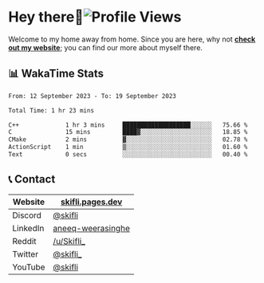 # Hey there:wave:![Profile Views](https://komarev.com/ghpvc/?username=skifli)

Welcome to my home away from home. Since you are here, why not [**check out my website**](https://skifli.pages.dev); you can find our more about myself there.

## 📊 WakaTime Stats

<!--START_SECTION:waka-->

```txt
From: 12 September 2023 - To: 19 September 2023

Total Time: 1 hr 23 mins

C++             1 hr 3 mins     ███████████████████░░░░░░   75.66 %
C               15 mins         ████▓░░░░░░░░░░░░░░░░░░░░   18.85 %
CMake           2 mins          ▓░░░░░░░░░░░░░░░░░░░░░░░░   02.78 %
ActionScript    1 min           ▒░░░░░░░░░░░░░░░░░░░░░░░░   01.60 %
Text            0 secs          ░░░░░░░░░░░░░░░░░░░░░░░░░   00.40 %
```

<!--END_SECTION:waka-->

## 📞 Contact

| Website  | [skifli.pages.dev](https://skifli.pages.dev)                       |
|----------|--------------------------------------------------------------------|
| Discord  | [@skifli](https://discord.com/users/1072069875993956372)           |
| LinkedIn | [aneeq-weerasinghe](https://www.linkedin.com/in/aneeq-weerasinghe) |
| Reddit   | [/u/Skifli_](https://www.reddit.com/user/skifli_)                  |
| Twitter  | [@skifli_](https://twitter.com/@skifli_)                           |
| YouTube  | [@skifli](https://www.youtube.com/channel/@skifli)                 |
